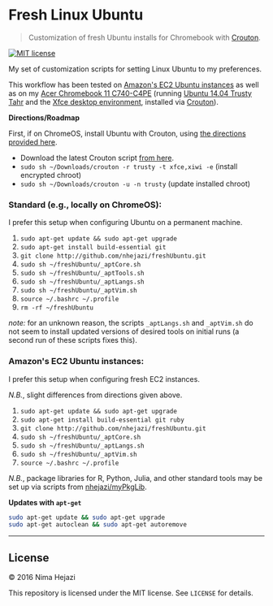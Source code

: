 # Fresh Linux Ubuntu

> Customization of fresh Ubuntu installs for Chromebook with
[Crouton](https://github.com/dnschneid/crouton).

[![MIT license](http://img.shields.io/badge/license-MIT-brightgreen.svg)](http://opensource.org/licenses/MIT)

My set of customization scripts for setting Linux Ubuntu to my preferences.

This workflow has been tested on [Amazon's EC2 Ubuntu 
instances](https://aws.amazon.com/marketplace/pp/B00JV9JBDS) as well as
on my [Acer Chromebook 11 
C740-C4PE](http://www.acer.com/ac/en/US/content/model/NX.EF2AA.002) 
(running [Ubuntu 14.04 Trusty Tahr](http://releases.ubuntu.com/14.04/) and
the [Xfce desktop environment](http://www.xfce.org/), installed via 
[Crouton](https://github.com/dnschneid/crouton)).

**Directions/Roadmap**

First, if on ChromeOS, install Ubuntu with Crouton, using [the directions
provided
here](https://www.linux.com/learn/tutorials/795730-how-to-easily-install-ubuntu-on-chromebook-with-crouton).
* Download the latest Crouton script [from here](https://goo.gl/fd3zc).
* `sudo sh ~/Downloads/crouton -r trusty -t xfce,xiwi -e` (install encrypted chroot)
* `sudo sh ~/Downloads/crouton -u -n trusty` (update installed chroot)

### Standard (e.g., locally on ChromeOS):
I prefer this setup when configuring Ubuntu on a permanent machine.

1. `sudo apt-get update && sudo apt-get upgrade`
2. `sudo apt-get install build-essential git`
3. `git clone http://github.com/nhejazi/freshUbuntu.git`
4. `sudo sh ~/freshUbuntu/_aptCore.sh`
5. `sudo sh ~/freshUbuntu/_aptTools.sh`
6. `sudo sh ~/freshUbuntu/_aptLangs.sh`
7. `sudo sh ~/freshUbuntu/_aptVim.sh`
8. `source ~/.bashrc ~/.profile`
9. `rm -rf ~/freshUbuntu`

_note:_ for an unknown reason, the scripts `_aptLangs.sh` and
`_aptVim.sh` do not seem to install updated versions of desired
tools on initial runs (a second run of these scripts fixes this).


### Amazon's EC2 Ubuntu instances:
I prefer this setup when configuring fresh EC2 instances.

_N.B._, slight differences from directions given above.

1. `sudo apt-get update && sudo apt-get upgrade`
2. `sudo apt-get install build-essential git ruby`
3. `git clone http://github.com/nhejazi/freshUbuntu.git`
4. `sudo sh ~/freshUbuntu/_aptCore.sh`
5. `sudo sh ~/freshUbuntu/_aptLangs.sh`
6. `sudo sh ~/freshUbuntu/_aptVim.sh`
7. `source ~/.bashrc ~/.profile`

_N.B._, package libraries for R, Python, Julia, and other standard tools may be 
set up via scripts from [nhejazi/myPkgLib](https://github.com/nhejazi/myPkgLib).

__Updates with `apt-get`__
```bash
sudo apt-get update && sudo apt-get upgrade
sudo apt-get autoclean && sudo apt-get autoremove
```

---

## License

&copy; 2016 Nima Hejazi

This repository is licensed under the MIT license. See `LICENSE` for details.
